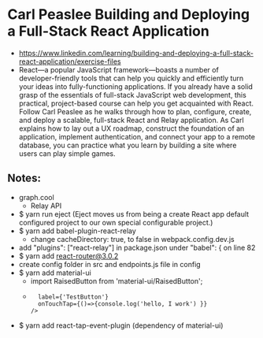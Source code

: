 # Carl Peaslee Building and Deploying a Full-Stack React Application
- https://www.linkedin.com/learning/building-and-deploying-a-full-stack-react-application/exercise-files
- React—a popular JavaScript framework—boasts a number of developer-friendly tools that can help you quickly and efficiently turn your ideas into fully-functioning applications. If you already have a solid grasp of the essentials of full-stack JavaScript web development, this practical, project-based course can help you get acquainted with React. Follow Carl Peaslee as he walks through how to plan, configure, create, and deploy a scalable, full-stack React and Relay application. As Carl explains how to lay out a UX roadmap, construct the foundation of an application, implement authentication, and connect your app to a remote database, you can practice what you learn by building a site where users can play simple games.

## Notes:
- graph.cool
  - Relay API
- $ yarn run eject (Eject moves us from being a create React app default configured project to our own special configurable project.)
- $ yarn add babel-plugin-react-relay
  - change cacheDirectory: true, to false in webpack.config.dev.js
- add "plugins": ["react-relay"] in package.json under "babel": { on line 82
- $ yarn add react-router@3.0.2
- create config folder in src and endpoints.js file in config
- $ yarn add material-ui
  - import RaisedButton from 'material-ui/RaisedButton';
  -   ```<RaisedButton
        label={'TestButton'}
        onTouchTap={()=>{console.log('hello, I work') }}
      />
      ```
- $ yarn add react-tap-event-plugin (dependency of material-ui)
